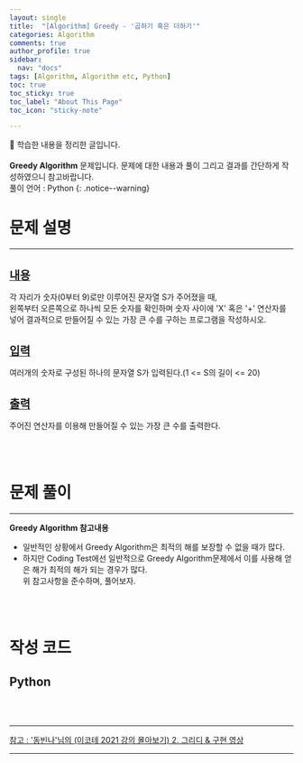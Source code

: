 ```yaml
---
layout: single
title:  "[Algorithm] Greedy - '곱하기 혹은 더하기'" 
categories: Algorithm
comments: true
author_profile: true
sidebar:
  nav: "docs"
tags: [Algorithm, Algorithm etc, Python]
toc: true
toc_sticky: true
toc_label: "About This Page"
toc_icon: "sticky-note"

---
```


📣 학습한 내용을 정리한 글입니다. <br>
<br>
**Greedy Algorithm** 문제입니다. 문제에 대한 내용과 풀이 그리고 결과를 간단하게 작성하였으니 참고바랍니다.  
풀이 언어 : Python
{: .notice--warning}

# 문제 설명

---

<br>
<b><u><span style="font-size:20px">내용</span></u></b>

각 자리가 숫자(0부터 9)로만 이루어진 문자열 S가 주어졌을 때,  
왼쪽부터 오른쪽으로 하나씩 모든 숫자를 확인하며 숫자 사이에 'X' 혹은 '+' 연산자를 넣어 결과적으로 만들어질 수 있는 가장 큰 수를 구하는 프로그램을 작성하시오.

<br>
<b><u><span style="font-size:20px">입력</span></u></b>

여러개의 숫자로 구성된 하나의 문자열 S가 입력된다.(1 <= S의 길이 <= 20)

<br>
<b><u><span style="font-size:20px">출력</span></u></b>

주어진 연산자를 이용해 만들어질 수 있는 가장 큰 수를 출력한다.

<br>
<br>

# 문제 풀이

---

**Greedy Algorithm 참고내용**
- 일반적인 상황에서 Greedy Algorithm은 최적의 해를 보장할 수 없을 때가 많다.<br>
- 하지만 Coding Test에선 일반적으로 Greedy Algorithm문제에서 이를 사용해 얻은 해가 최적의 해가 되는 경우가 많다.<br>
위 참고사항을 준수하며, 풀어보자.<br>

<br>
<br>

# 작성 코드

## Python

<script src="https://gist.github.com/easyoung-lee/e97426746a7cd2482944b1203f77af42.js"></script>

<br>
<br>

---
[참고 : '동빈나'님의 (이코테 2021 강의 몰아보기) 2. 그리디 & 구현 영상](https://www.youtube.com/watch?v=2zjoKjt97vQ&list=PLRx0vPvlEmdAghTr5mXQxGpHjWqSz0dgC&index=2)

---
